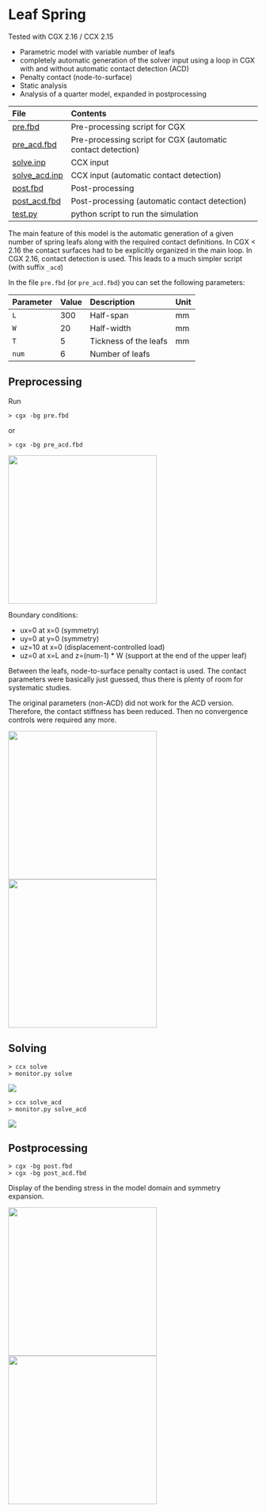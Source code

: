 # Leaf Spring
Tested with CGX 2.16 / CCX 2.15

+ Parametric model with variable number of leafs
+ completely automatic generation of the solver input using a loop in CGX with and without automatic contact detection (ACD)
+ Penalty contact (node-to-surface)
+ Static analysis
+ Analysis of a quarter model, expanded in postprocessing


File                   | Contents                                      
:-------------         | :-------------                                
[pre.fbd](pre.fbd)     | Pre-processing script for CGX                 
[pre_acd.fbd](pre_acd.fbd) | Pre-processing script for CGX (automatic contact detection)                
[solve.inp](solve.inp) | CCX input                                     
[solve_acd.inp](solve_acd.inp) | CCX input (automatic contact detection)                                    
[post.fbd](post.fbd)   | Post-processing                               
[post_acd.fbd](post_acd.fbd)   | Post-processing (automatic contact detection)                             
[test.py](test.py)     | python script to run the simulation  

The main feature of this model is the automatic generation of a given number of
spring leafs along with the required contact definitions.
In CGX < 2.16 the contact surfaces had to be explicitly organized in the main loop.
In CGX 2.16, contact detection is used. This leads to a much simpler script (with suffix `_acd`)

In the file `pre.fbd` (or `pre_acd.fbd`) you can set the following parameters:

| Parameter | Value | Description           | Unit
| :------   | :---- | :---                  | :--
| `L`       | 300   | Half-span             | mm
| `W`       | 20    | Half-width            | mm                       |
| `T`       | 5     | Tickness of the leafs | mm
| `num`     | 6     | Number of leafs       |

## Preprocessing

Run
```
> cgx -bg pre.fbd
```
or
```
> cgx -bg pre_acd.fbd
```
<img src="Refs/geo.png" width="300">

Boundary conditions:
* ux=0 at x=0 (symmetry)
* uy=0 at y=0 (symmetry)
* uz=10 at x=0 (displacement-controlled load)
* uz=0 at x=L and z=(num-1) * W (support at the end of the upper leaf)

Between the leafs, node-to-surface penalty contact is used. The contact parameters
were basically just guessed, thus there is plenty of room for systematic studies.

The original parameters (non-ACD) did not work for the ACD version. Therefore, the contact stiffness
has been reduced. Then no convergence controls were required any more.

<img src="Refs/contact.png" width="300"><img src="Refs/contact_acd.png" width="300">

## Solving

```
> ccx solve
> monitor.py solve
```
<img src="solve.png">

```
> ccx solve_acd
> monitor.py solve_acd
```
<img src="solve_acd.png">


## Postprocessing

```
> cgx -bg post.fbd
> cgx -bg post_acd.fbd
```
Display of the bending stress in the model domain and symmetry expansion.

<img src="Refs/Sxx.png" width="300"><img src="Refs/Sxx_acd.png" width="300">
